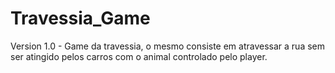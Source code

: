 # Travessia_Game
Version 1.0 - Game da travessia, o mesmo consiste em atravessar a rua sem ser atingido pelos carros com o animal controlado pelo player.
